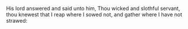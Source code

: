His lord answered and said unto him, Thou wicked and slothful servant, thou knewest that I reap where I sowed not, and gather where I have not strawed:
